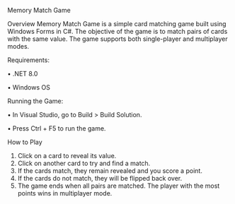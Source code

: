 Memory Match Game

Overview
Memory Match Game is a simple card matching game built using Windows Forms in C#. The objective of the game is to match pairs of cards with the same value. The game supports both single-player and multiplayer modes.

Requirements:

•	.NET 8.0

•	Windows OS

Running the Game:

•	In Visual Studio, go to Build > Build Solution.

• Press Ctrl + F5 to run the game.


How to Play
1.	Click on a card to reveal its value.
2.	Click on another card to try and find a match.
3.	If the cards match, they remain revealed and you score a point.
4.	If the cards do not match, they will be flipped back over.
5.	The game ends when all pairs are matched. The player with the most points wins in multiplayer mode.
